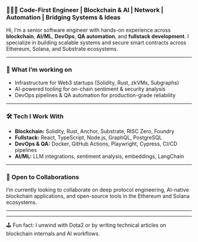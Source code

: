 ### 👨🏽‍💻 Code-First Engineer | Blockchain & AI | Network | Automation | Bridging Systems & Ideas

Hi, I’m a senior software engineer with hands-on experience across **blockchain**, **AI/ML**, **DevOps**, **QA automation**, and **fullstack development**. I specialize in building scalable systems and secure smart contracts across Ethereum, Solana, and Substrate ecosystems.

---

### 🚀 What I’m working on
- Infrastructure for Web3 startups (Solidity, Rust, zkVMs, Subgraphs)
- AI-powered tooling for on-chain sentiment & security analysis
- DevOps pipelines & QA automation for production-grade reliability

---

### 🛠️ Tech I Work With
- **Blockchain:** Solidity, Rust, Anchor, Substrate, RISC Zero, Foundry
- **Fullstack:** React, TypeScript, Node.js, GraphQL, PostgreSQL
- **DevOps & QA:** Docker, GitHub Actions, Playwright, Cypress, CI/CD pipelines
- **AI/ML:** LLM integrations, sentiment analysis, embeddings, LangChain

---

### 🤝 Open to Collaborations
I’m currently looking to collaborate on deep protocol engineering, AI-native blockchain applications, and open-source tools in the Ethereum and Solana ecosystems.

---

---

🕹️ Fun fact: I unwind with Dota2 or by writing technical articles on blockchain internals and AI workflows.


